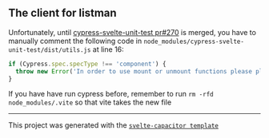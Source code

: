 ## The client for listman

Unfortunately, until [cypress-svelte-unit-test pr#270](https://github.com/bahmutov/cypress-svelte-unit-test/pull/270) is merged, you have to manually comment the following code in `node_modules/cypress-svelte-unit-test/dist/utils.js` at line 16:

```js
if (Cypress.spec.specType !== 'component') {
  throw new Error('In order to use mount or unmount functions please place the spec in component folder');
}
```

If you have have run cypress before, remember to run `rm -rfd node_modules/.vite` so that vite takes the new file

---

This project was generated with the [`svelte-capacitor template`](https://github.com/drannex42/svelte-capacitor)

